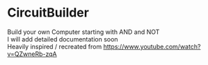 # CircuitBuilder
Build your own Computer starting with AND and NOT  
I will add detailed documentation soon  
Heavily inspired / recreated from https://www.youtube.com/watch?v=QZwneRb-zqA  
